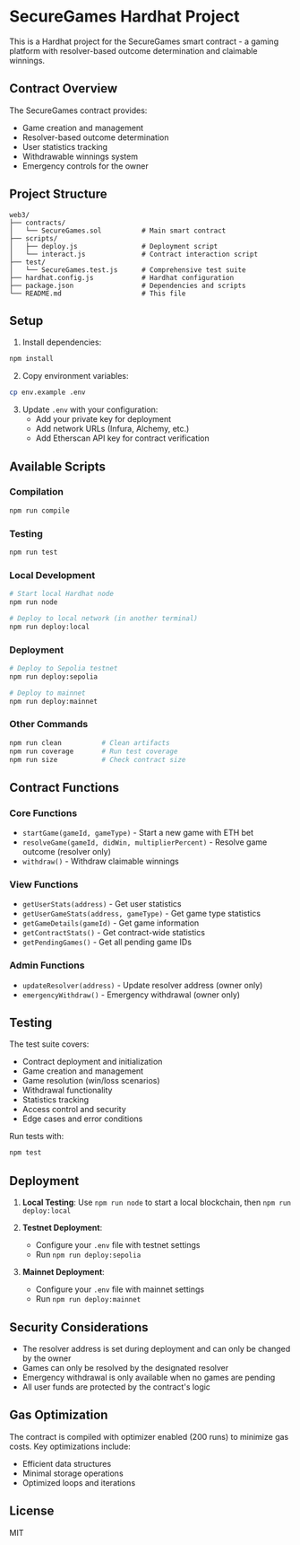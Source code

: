 # SecureGames Hardhat Project

This is a Hardhat project for the SecureGames smart contract - a gaming platform with resolver-based outcome determination and claimable winnings.

## Contract Overview

The SecureGames contract provides:
- Game creation and management
- Resolver-based outcome determination
- User statistics tracking
- Withdrawable winnings system
- Emergency controls for the owner

## Project Structure

```
web3/
├── contracts/
│   └── SecureGames.sol          # Main smart contract
├── scripts/
│   ├── deploy.js                # Deployment script
│   └── interact.js              # Contract interaction script
├── test/
│   └── SecureGames.test.js      # Comprehensive test suite
├── hardhat.config.js            # Hardhat configuration
├── package.json                 # Dependencies and scripts
└── README.md                    # This file
```

## Setup

1. Install dependencies:
```bash
npm install
```

2. Copy environment variables:
```bash
cp env.example .env
```

3. Update `.env` with your configuration:
   - Add your private key for deployment
   - Add network URLs (Infura, Alchemy, etc.)
   - Add Etherscan API key for contract verification

## Available Scripts

### Compilation
```bash
npm run compile
```

### Testing
```bash
npm run test
```

### Local Development
```bash
# Start local Hardhat node
npm run node

# Deploy to local network (in another terminal)
npm run deploy:local
```

### Deployment
```bash
# Deploy to Sepolia testnet
npm run deploy:sepolia

# Deploy to mainnet
npm run deploy:mainnet
```

### Other Commands
```bash
npm run clean          # Clean artifacts
npm run coverage       # Run test coverage
npm run size           # Check contract size
```

## Contract Functions

### Core Functions
- `startGame(gameId, gameType)` - Start a new game with ETH bet
- `resolveGame(gameId, didWin, multiplierPercent)` - Resolve game outcome (resolver only)
- `withdraw()` - Withdraw claimable winnings

### View Functions
- `getUserStats(address)` - Get user statistics
- `getUserGameStats(address, gameType)` - Get game type statistics
- `getGameDetails(gameId)` - Get game information
- `getContractStats()` - Get contract-wide statistics
- `getPendingGames()` - Get all pending game IDs

### Admin Functions
- `updateResolver(address)` - Update resolver address (owner only)
- `emergencyWithdraw()` - Emergency withdrawal (owner only)

## Testing

The test suite covers:
- Contract deployment and initialization
- Game creation and management
- Game resolution (win/loss scenarios)
- Withdrawal functionality
- Statistics tracking
- Access control and security
- Edge cases and error conditions

Run tests with:
```bash
npm test
```

## Deployment

1. **Local Testing**: Use `npm run node` to start a local blockchain, then `npm run deploy:local`

2. **Testnet Deployment**: 
   - Configure your `.env` file with testnet settings
   - Run `npm run deploy:sepolia`

3. **Mainnet Deployment**:
   - Configure your `.env` file with mainnet settings
   - Run `npm run deploy:mainnet`

## Security Considerations

- The resolver address is set during deployment and can only be changed by the owner
- Games can only be resolved by the designated resolver
- Emergency withdrawal is only available when no games are pending
- All user funds are protected by the contract's logic

## Gas Optimization

The contract is compiled with optimizer enabled (200 runs) to minimize gas costs. Key optimizations include:
- Efficient data structures
- Minimal storage operations
- Optimized loops and iterations

## License

MIT
